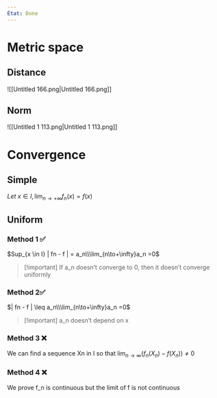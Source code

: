 ```yaml
---
État: Done
---
```

# Metric space
## Distance
![[Untitled 166.png|Untitled 166.png]]
## Norm
![[Untitled 1 113.png|Untitled 1 113.png]]
# Convergence
## Simple
$Let\ x\in I, \lim_{n\to+\infty} f_n(x) = f(x)$
## Uniform
  
### Method 1 ✅
$Sup_{x \in I} | fn - f | = a_n\\\lim_{n\to+\infty}a_n =0$

> [!important] If a_n doesn’t converge to 0, then it doesn’t converge uniformly
### Method 2✅
$| fn - f | \leq a_n\\\lim_{n\to+\infty}a_n =0$

> [!important] a_n doesn’t depend on x
### Method 3 ❌
We can find a sequence Xn in I so that
$\lim_{n\to\infty}(f_n(X_n)-f(X_n)) \neq 0$
### Method 4 ❌
We prove f_n is continuous but the limit of f is not continuous